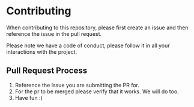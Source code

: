 # Contributing

When contributing to this repository, please first create an issue and then reference the issue in the pull request.

Please note we have a code of conduct, please follow it in all your interactions with the project.

## Pull Request Process

1. Reference the Issue you are submitting the PR for.
2. For the pr to be merged please verify that it works. We will do too.
3. Have fun :)

